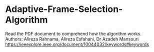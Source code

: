 # Adaptive-Frame-Selection-Algorithm
Read the PDF document to comprehend how the algorithm works.
<br /> Authors: Alireza Rahnama, Alireza Esfahani, Dr Azadeh Mansouri
<br /> https://ieeexplore.ieee.org/document/10044032/keywords#keywords
